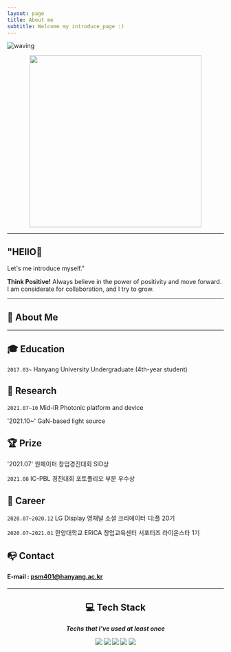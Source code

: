 ```yaml
---
layout: page
title: About me
subtitle: Welcome my introduce_page :)
---
```


![waving](https://capsule-render.vercel.app/api?type=waving&height=200&text=Park%20seoungmin&fontAlign=50&fontAlignY=40&color=gradient)

<p align="center"><img src="https://user-images.githubusercontent.com/74344434/132600680-305e9b05-ae38-4f10-8175-539f14431c12.jpg" width="400"></p>

---


## "HEllO👋 
Let's me introduce myself."

**Think Positive!** Always believe in the power of positivity and move forward.
I am considerate for collaboration, and I try to grow.

---

## **👩 About Me**
  
---

## **🎓 Education**

`2017.03~` Hanyang University Undergraduate (4th-year student)


## **📝 Research** 

`2021.07~10` Mid-IR Photonic platform and device

'2021.10~'   GaN-based light source

## **🏆 Prize**

'2021.07' 원페이퍼 창업경진대회 SID상

`2021.08` IC-PBL 경진대회 포토폴리오 부문 우수상

## **📑 Career**

`2020.07~2020.12` LG Display 영채널 소셜 크리에이터 디:플 20기

`2020.07~2021.01` 한양대학교 ERICA 창업교육센터 서포터즈 라이온스타 1기

## **📭 Contact** 
#### E-mail : psm401@hanyang.ac.kr
---

<center>

<h2> 💻 Tech Stack
<h5><dl> Techs that I've used at least once</dl>
  
<img src="https://img.shields.io/badge/Python-3766AB?style=flat-square&logo=Python&logoColor=white"/>
<img src="https://img.shields.io/badge/HTML5-E34F26?style=flat-square&logo=html5&logoColor=white"/>
<img src="https://img.shields.io/badge/CSS-1572B6?style=flat-square&logo=css3&logoColor=white"/>
<img src="https://img.shields.io/badge/Java-007396?style=flat-square&logo=JAVA&logoColor=white"/>
<img src="https://img.shields.io/badge/JavaScript-F7DF1E?style=flat-square&logo=JAVASCRIPT&logoColor=white"/>

